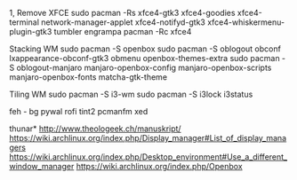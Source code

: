 1, Remove XFCE
sudo pacman -Rs xfce4-gtk3 xfce4-goodies xfce4-terminal network-manager-applet xfce4-notifyd-gtk3 xfce4-whiskermenu-plugin-gtk3 tumbler engrampa
pacman -Rc xfce4

Stacking WM
sudo pacman -S openbox
sudo pacman -S oblogout obconf lxappearance-obconf-gtk3 obmenu openbox-themes-extra
sudo pacman -S oblogout-manjaro manjaro-openbox-config manjaro-openbox-scripts manjaro-openbox-fonts matcha-gtk-theme


Tiling WM
sudo pacman -S i3-wm
sudo pacman -S i3lock i3status

feh - bg
pywal
rofi
tint2
pcmanfm
xed

thunar*
http://www.theologeek.ch/manuskript/
https://wiki.archlinux.org/index.php/Display_manager#List_of_display_managers
https://wiki.archlinux.org/index.php/Desktop_environment#Use_a_different_window_manager
https://wiki.archlinux.org/index.php/Openbox